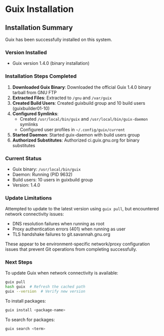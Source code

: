 # Guix Installation

## Installation Summary

Guix has been successfully installed on this system.

### Version Installed
- Guix version 1.4.0 (binary installation)

### Installation Steps Completed

1. **Downloaded Guix Binary**: Downloaded the official Guix 1.4.0 binary tarball from GNU FTP
2. **Extracted Files**: Extracted to `/gnu` and `/var/guix`
3. **Created Build Users**: Created guixbuild group and 10 build users (guixbuilder01-10)
4. **Configured Symlinks**:
   - Created `/usr/local/bin/guix` and `/usr/local/bin/guix-daemon` symlinks
   - Configured user profiles in `~/.config/guix/current`
5. **Started Daemon**: Started guix-daemon with build users group
6. **Authorized Substitutes**: Authorized ci.guix.gnu.org for binary substitutes

### Current Status

- Guix binary: `/usr/local/bin/guix`
- Daemon: Running (PID 9632)
- Build users: 10 users in guixbuild group
- Version: 1.4.0

### Update Limitations

Attempted to update to the latest version using `guix pull`, but encountered network connectivity issues:
- DNS resolution failures when running as root
- Proxy authentication errors (401) when running as user
- TLS handshake failures to git.savannah.gnu.org

These appear to be environment-specific network/proxy configuration issues that prevent Git operations from completing successfully.

### Next Steps

To update Guix when network connectivity is available:
```bash
guix pull
hash guix  # Refresh the cached path
guix --version  # Verify new version
```

To install packages:
```bash
guix install <package-name>
```

To search for packages:
```bash
guix search <term>
```
